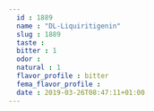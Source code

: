 ```yaml
---
  id : 1889
  name : "DL-Liquiritigenin"
  slug : 1889
  taste : 
  bitter : 1
  odor : 
  natural : 1
  flavor_profile : bitter
  fema_flavor_profile : 
  date : 2019-03-26T08:47:11+01:00
---
```



